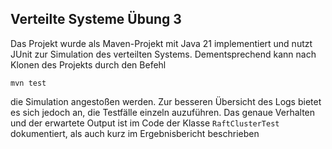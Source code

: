 ## Verteilte Systeme Übung 3

Das Projekt wurde als Maven-Projekt mit Java 21 implementiert und nutzt JUnit zur Simulation des verteilten Systems.
Dementsprechend kann nach Klonen des Projekts durch den Befehl

```console
mvn test
```
die Simulation angestoßen werden. Zur besseren Übersicht des Logs bietet es sich jedoch an, die Testfälle einzeln auzuführen. 
Das genaue Verhalten und der erwartete Output ist im Code der Klasse `RaftClusterTest` dokumentiert, als auch kurz im Ergebnisbericht beschrieben